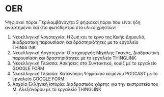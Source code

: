 # OER
Ψηφιακοί πόροι
Περιλαμβάνονται 5 ψηφιακοί πόροι που είναι ήδη αναρτημένοι και στο φωτόδεντρο στο υλικό χρηστών:
1. Νεοελληνική λογοτεχνία: Η ζωή και το έργο της Κικής Δημουλά, Διαδραστική παρουσίαση και δραστηριότητες με το εργαλείο THINGLINK
2. Νεοελληνική Λογοτεχνία: Ο στιχουργός Μιχάλης Γκανάς, Διαδραστική παρουσίαση και δραστηριότητες με το εργαλείο THINGLINK
3. Νεοελληνική Γλώσσα: Ασκήσεις στο Συντακτικό, κουίζ με το εργαλείο GOOGLE FORM
4. Nεοελληνική Γλώσσα: Κατανόηση Ψηφιακού κειμένου PODCAST με το εργαλείο GOOGLE FORM
5. Αρχαία Ελληνική Ιστορία: Διαδραστκός χάρτης για την εκστρατεία του Μ. Αλεξάνδρου με το εργαλείο THINGLINK
   
